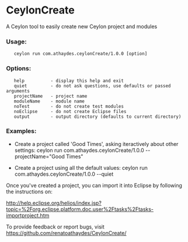 CeylonCreate
============

A Ceylon tool to easily create new Ceylon project and modules

###   Usage:
       ceylon run com.athaydes.ceylonCreate/1.0.0 [option]
   
###   Options:
       help          - display this help and exit 
       quiet         - do not ask questions, use defaults or passed arguments
       projectName   - project name
       moduleName    - module name
       noTest        - do not create test modules
       noEclipse     - do not create Eclipse files
       output        - output directory (defaults to current directory)

###   Examples:
     
   - Create a project called 'Good Times', asking iteractively about other settings:
       ceylon run com.athaydes.ceylonCreate/1.0.0 --projectName="Good Times"
       
   - Create a project using all the default values:
       ceylon run com.athaydes.ceylonCreate/1.0.0 --quiet
   

Once you've created a project, you can import it into Eclipse by following the instructions on:

http://help.eclipse.org/helios/index.jsp?topic=%2Forg.eclipse.platform.doc.user%2Ftasks%2Ftasks-importproject.htm


To provide feedback or report bugs, visit <https://github.com/renatoathaydes/CeylonCreate/>


